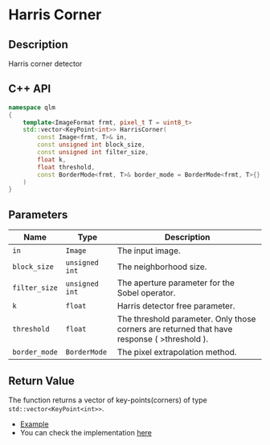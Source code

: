 # Harris Corner

## Description
Harris corner detector
## C++ API
```c++
namespace qlm
{
	template<ImageFormat frmt, pixel_t T = uint8_t>
	std::vector<KeyPoint<int>> HarrisCorner(
		const Image<frmt, T>& in,
		const unsigned int block_size,
		const unsigned int filter_size,
		float k,
		float threshold,
		const BorderMode<frmt, T>& border_mode = BorderMode<frmt, T>{}
	)
}
```

## Parameters

| Name           | Type          | Description                                                                                  |
|----------------|---------------|----------------------------------------------------------------------------------------------|
| `in`           | `Image`       | The input image.                                                                             |
| `block_size`   | `unsigned int`| The neighborhood size.                                                                       |
| `filter_size`  | `unsigned int`| The aperture parameter for the Sobel operator.                                               |
| `k`            | `float`       | Harris detector free parameter.															   |
| `threshold`    | `float`       | The threshold parameter. Only those corners are returned that have response ( >threshold ).  |
| `border_mode`  | `BorderMode`  | The pixel extrapolation method.                                                              |

## Return Value
The function returns a vector of key-points(corners) of type `std::vector<KeyPoint<int>>`.

* [Example](../../../Examples/Features%20Detection/HarrisCorner)
* You can check the implementation [here](../../../../source/HarrisCorner.cpp)

